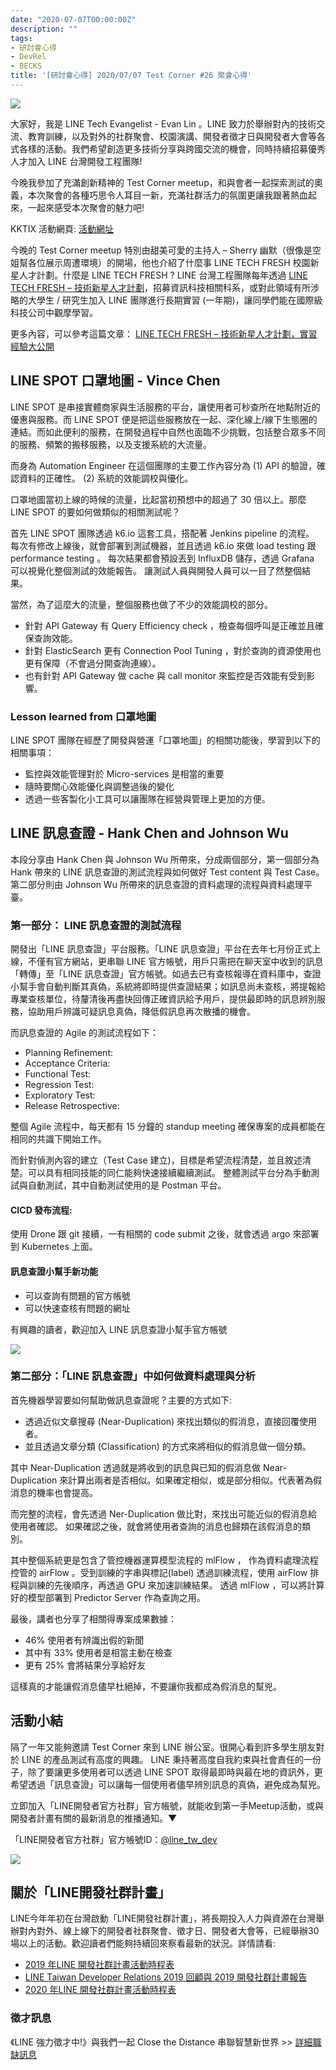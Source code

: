 ```yaml
---
date: "2020-07-07T00:00:00Z"
description: ""
tags:
- 研討會心得
- DevRel
- BECKS
title: '[研討會心得] 2020/07/07 Test Corner #26 聚會心得'
---
```


![](../images/2020/0707_1.jpg)

大家好，我是 LINE Tech Evangelist - Evan Lin 。LINE 致力於舉辦對內的技術交流、教育訓練，以及對外的社群聚會、校園演講、開發者徵才日與開發者大會等各式各樣的活動。我們希望創造更多技術分享與跨國交流的機會，同時持續招募優秀人才加入 LINE 台灣開發工程團隊! 

今晚我參加了充滿創新精神的 Test Corner meetup，和與會者一起探索測試的奧義，本次聚會的各種巧思令人耳目一新，充滿社群活力的氛圍更讓我跟著熱血起來，一起來感受本次聚會的魅力吧!

KKTIX 活動網頁: [活動網址](https://testcorner.kktix.cc/events/testcorner26)


今晚的 Test Corner meetup 特別由甜美可愛的主持人 – Sherry 幽默（很像是空姐幫各位展示周遭環境）的開場，他也介紹了什麼事 LINE TECH FRESH 校園新星人才計劃。什麼是 LINE TECH FRESH ? LINE 台灣工程團隊每年透過 [LINE TECH FRESH – 技術新星人才計劃](https://career.linecorp.com/linecorp/career/detail/20000111/704/5570?classId=&locationCd=TW&page=)，招募資訊科技相關科系，或對此領域有所涉略的大學生 / 研究生加入 LINE 團隊進行長期實習 (一年期)，讓同學們能在國際級科技公司中觀摩學習。

更多內容，可以參考這篇文章： [LINE TECH FRESH – 技術新星人才計劃，實習經驗大公開](https://engineering.linecorp.com/zh-hant/blog/tech-fresh-2020/)

## **LINE SPOT 口罩地圖 - Vince Chen**

<script async class="speakerdeck-embed" data-id="b4f730cd4e2249f09907899ace41f006" data-ratio="1.77777777777778" src="//speakerdeck.com/assets/embed.js"></script>

LINE SPOT 是串接實體商家與生活服務的平台，讓使用者可秒查所在地點附近的優惠與服務。而 LINE SPOT 便是把這些服務放在一起、深化線上/線下生態圈的連結。而如此便利的服務，在開發過程中自然也面臨不少挑戰，包括整合眾多不同的服務、頻繁的搬移服務，以及支援系統的大流量。

而身為 Automation Engineer 在這個團隊的主要工作內容分為 (1) API 的驗證，確認資料的正確性。  (2) 系統的效能調校與優化。 

口罩地圖當初上線的時候的流量，比起當初預想中的超過了 30 倍以上。那麼 LINE SPOT 的要如何做類似的相關測試呢？

首先 LINE SPOT 團隊透過 k6.io 這套工具，搭配著 Jenkins pipeline 的流程。 每次有修改上線後，就會部署到測試機器，並且透過 k6.io 來做 load testing 跟 performance testing 。 每次結果都會預設丟到 InfluxDB 儲存，透過 Grafana 可以視覺化整個測試的效能報告。 讓測試人員與開發人員可以一目了然整個結果。

當然，為了這麼大的流量，整個服務也做了不少的效能調校的部分。 


- 針對 API Gateway 有 Query Efficiency check ，檢查每個呼叫是正確並且確保查詢效能。
- 針對 ElasticSearch 更有 Connection Pool Tuning ，對於查詢的資源使用也更有保障（不會過分開查詢連線）。
- 也有針對 API Gateway 做 cache 與 call monitor 來監控是否效能有受到影響。

### Lesson learned from 口罩地圖

LINE SPOT 團隊在經歷了開發與營運「口罩地圖」的相關功能後，學習到以下的相關事項：

- 監控與效能管理對於 Micro-services 是相當的重要
- 隨時要關心效能優化與調整過後的變化
- 透過一些客製化小工具可以讓團隊在經營與管理上更加的方便。


## **LINE 訊息查證 - Hank Chen and Johnson Wu**

<script async class="speakerdeck-embed" data-id="78c2fa0e0b094b92adb17af44bf2cada" data-ratio="1.77777777777778" src="//speakerdeck.com/assets/embed.js"></script>


本段分享由 Hank Chen 與 Johnson Wu 所帶來，分成兩個部分，第一個部分為 Hank 帶來的 LINE 訊息查證的測試流程與如何做好 Test content 與 Test Case。 
第二部分則由 Johnson Wu 所帶來的訊息查證的資料處理的流程與資料處理平臺。

### 第一部分： LINE 訊息查證的測試流程

開發出「LINE 訊息查證」平台服務。「LINE 訊息查證」平台在去年七月份正式上線，不僅有官方網站，更串聯 LINE 官方帳號，用戶只需把在聊天室中收到的訊息「轉傳」至「LINE 訊息查證」官方帳號。如過去已有查核報導在資料庫中，查證小幫手會自動判斷其真偽，系統將即時提供查證結果；如訊息尚未查核，將提報給專業查核單位，待釐清後再盡快回傳正確資訊給予用戶，提供最即時的訊息辨別服務，協助用戶辨識可疑訊息真偽，降低假訊息再次散播的機會。

而訊息查證的 Agile 的測試流程如下：

- Planning Refinement:
- Acceptance Criteria:
- Functional Test:
- Regression Test:
- Exploratory Test:
- Release Retrospective:

整個 Agile 流程中，每天都有 15 分鐘的 standup meeting 確保專案的成員都能在相同的共識下開始工作。

而針對偵測內容的建立（Test Case 建立)，目標是希望流程清楚，並且敘述清楚。可以具有相同技能的同仁能夠快速接續繼續測試。 整體測試平台分為手動測試與自動測試，其中自動測試使用的是 Postman 平台。

<script async class="speakerdeck-embed" data-slide="11" data-id="78c2fa0e0b094b92adb17af44bf2cada" data-ratio="1.77777777777778" src="//speakerdeck.com/assets/embed.js"></script>

#### CICD 發布流程:

使用 Drone 跟 git 接續，一有相關的 code submit 之後，就會透過 argo 來部署到 Kubernetes 上面。

<script async class="speakerdeck-embed" data-slide="15" data-id="78c2fa0e0b094b92adb17af44bf2cada" data-ratio="1.77777777777778" src="//speakerdeck.com/assets/embed.js"></script>

#### 訊息查證小幫手新功能

- 可以查詢有問題的官方帳號
- 可以快速查核有問題的網址

有興趣的讀者，歡迎加入 LINE 訊息查證小幫手官方帳號

![](../images/2020/0707_2.jpg)



### 第二部分：「LINE 訊息查證」中如何做資料處理與分析

<script async class="speakerdeck-embed" data-slide="19" data-id="78c2fa0e0b094b92adb17af44bf2cada" data-ratio="1.77777777777778" src="//speakerdeck.com/assets/embed.js"></script>

首先機器學習要如何幫助做訊息查證呢？主要的方式如下:

- 透過近似文章搜尋 (Near-Duplication) 來找出類似的假消息，直接回覆使用者。
- 並且透過文章分類 (Classification) 的方式來將相似的假消息做一個分類。

其中 Near-Duplication 透過就是將收到的訊息與已知的假消息做 Near-Duplication 來計算出兩者是否相似。如果確定相似，或是部分相似。代表著為假消息的機率也會提高。

而完整的流程，會先透過 Ner-Duplication 做比對，來找出可能近似的假消息給使用者確認。 如果確認之後，就會將使用者查詢的消息也歸類在該假消息的類別。

<script async class="speakerdeck-embed" data-slide="22" data-id="78c2fa0e0b094b92adb17af44bf2cada" data-ratio="1.77777777777778" src="//speakerdeck.com/assets/embed.js"></script>

其中整個系統更是包含了管控機器運算模型流程的 mlFlow ， 作為資料處理流程控管的 airFlow 。受到訓練的字串與標記(label) 透過訓練流程，使用 airFlow 排程與訓練的先後順序，再透過 GPU 來加速訓練結果。 透過 mlFlow ，可以將計算好的模型部署到 Predictor Server 作為查詢之用。

最後，講者也分享了相關得專案成果數據：

- 46% 使用者有辨識出假的新聞
- 其中有 33% 使用者是相當主動在檢查
- 更有 25% 會將結果分享給好友

這樣真的才能讓假消息儘早杜絕掉，不要讓你我都成為假消息的幫兇。


## 活動小結

隔了一年又能夠邀請 Test Corner 來到 LINE 辦公室。很開心看到許多學生朋友對於 LINE 的產品測試有高度的興趣。 LINE 秉持著高度自我約束與社會責任的一份子，除了要讓更多使用者可以透過 LINE SPOT 取得最即時與最在地的資訊外，更希望透過「訊息查證」可以讓每一個使用者儘早辨別訊息的真偽，避免成為幫兇。

立即加入「LINE開發者官方社群」官方帳號，就能收到第一手Meetup活動，或與開發者計畫有關的最新消息的推播通知。▼

「LINE開發者官方社群」官方帳號ID：[@line_tw_dev](https://lin.ee/s5RsZHo)

![](http://www.evanlin.com/images/2020/line-tw-dev-qr.png)

## 關於「LINE開發社群計畫」

LINE今年年初在台灣啟動「LINE開發社群計畫」，將長期投入人力與資源在台灣舉辦對內對外、線上線下的開發者社群聚會、徵才日、開發者大會等，已經舉辦30場以上的活動。歡迎讀者們能夠持續回來察看最新的狀況。詳情請看:

- [2019 年LINE 開發社群計畫活動時程表](https://engineering.linecorp.com/zh-hant/blog/line-taiwan-developer-relations-2019-plan/)
- [LINE Taiwan Developer Relations 2019 回顧與 2019 開發社群計畫報告](https://engineering.linecorp.com/zh-hant/blog/line-taiwan-developer-relations-2019/)
- [2020 年LINE 開發社群計畫活動時程表](https://engineering.linecorp.com/zh-hant/blog/2020-line-tw-devrel/)

### 徵才訊息
《LINE 強力徵才中!》與我們一起 Close the Distance 串聯智慧新世界 >> [詳細職缺訊息](https://career.linecorp.com/linecorp/career/list?classId=&locationCd=TW)
